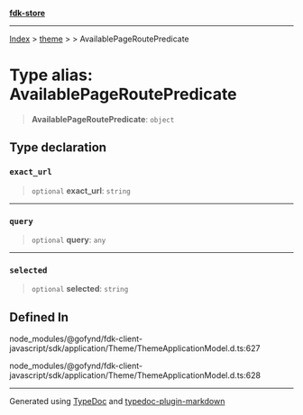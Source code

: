 [**fdk-store**](../../../README.md)
***

[Index](../../../API.md) > [theme](../../README.md) > [<internal>](../README.md) > AvailablePageRoutePredicate

# Type alias: AvailablePageRoutePredicate

> **AvailablePageRoutePredicate**: `object`

## Type declaration

### `exact_url`

> `optional` **exact\_url**: `string`

***

### `query`

> `optional` **query**: `any`

***

### `selected`

> `optional` **selected**: `string`

## Defined In

node\_modules/@gofynd/fdk-client-javascript/sdk/application/Theme/ThemeApplicationModel.d.ts:627

node\_modules/@gofynd/fdk-client-javascript/sdk/application/Theme/ThemeApplicationModel.d.ts:628

***
Generated using [TypeDoc](https://typedoc.org/) and [typedoc-plugin-markdown](https://www.npmjs.com/package/typedoc-plugin-markdown)
